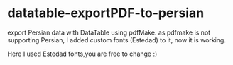 # datatable-exportPDF-to-persian
export Persian data with DataTable using pdfMake. as pdfmake is not supporting Persian, I added custom fonts (Estedad) to it, now it is working.

Here I used Estedad fonts,you are free to change :) 
